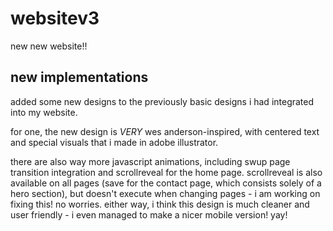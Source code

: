 # websitev3
new new website!!


## new implementations
added some new designs to the previously basic designs i had integrated into my website.

for one, the new design is *VERY* wes anderson-inspired, with centered text and special visuals that i made in adobe illustrator.

there are also way more javascript animations, including swup page transition integration and scrollreveal for the home page. scrollreveal is also available on all pages (save for the contact page, which consists solely of a hero section), but doesn't execute when changing pages - i am working on fixing this! no worries. either way, i think this design is much cleaner and user friendly - i even managed to make a nicer mobile version! yay!

